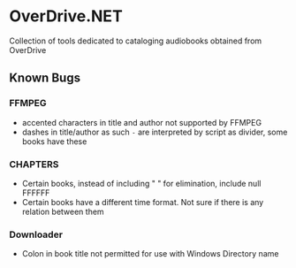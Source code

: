 # OverDrive.NET

Collection of tools dedicated to cataloging audiobooks obtained from OverDrive 

## Known Bugs

### FFMPEG

- accented characters in title and author not supported by FFMPEG
- dashes in title/author as such ` - ` are interpreted by script as divider, some books have these

### CHAPTERS

- Certain books, instead of including "      " for elimination, include null FFFFFF
- Certain books have a different time format. Not sure if there is any relation between them

### Downloader

- Colon in book title not permitted for use with Windows Directory name


